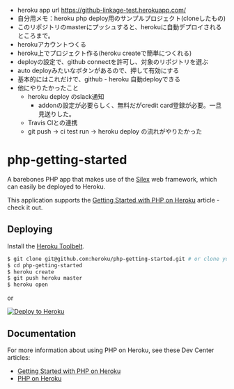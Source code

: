 - heroku app url https://github-linkage-test.herokuapp.com/
- 自分用メモ：heroku php deploy用のサンプルプロジェクト(cloneしたもの)
- このリポジトリのmasterにプッシュすると、herokuに自動デプロイされるところまで。
- herokuアカウントつくる
- heroku上でプロジェクト作る(heroku createで簡単につくれる)
- deployの設定で、github connectを許可し、対象のリポジトリを選ぶ
- auto deployみたいなボタンがあるので、押して有効にする
- 基本的にはこれだけで、github - heroku 自動deployできる
- 他にやりたかったこと
  - heroku deploy のslack通知
    - addonの設定が必要らしく、無料だがcredit card登録が必要。一旦見送りした。
  - Travis CIとの連携
  - git push -> ci test run -> heroku deploy の流れがやりたかった
 
# php-getting-started

A barebones PHP app that makes use of the [Silex](http://silex.sensiolabs.org/) web framework, which can easily be deployed to Heroku.

This application supports the [Getting Started with PHP on Heroku](https://devcenter.heroku.com/articles/getting-started-with-php) article - check it out.

## Deploying

Install the [Heroku Toolbelt](https://toolbelt.heroku.com/).

```sh
$ git clone git@github.com:heroku/php-getting-started.git # or clone your own fork
$ cd php-getting-started
$ heroku create
$ git push heroku master
$ heroku open
```

or

[![Deploy to Heroku](https://www.herokucdn.com/deploy/button.png)](https://heroku.com/deploy)

## Documentation

For more information about using PHP on Heroku, see these Dev Center articles:

- [Getting Started with PHP on Heroku](https://devcenter.heroku.com/articles/getting-started-with-php)
- [PHP on Heroku](https://devcenter.heroku.com/categories/php)
